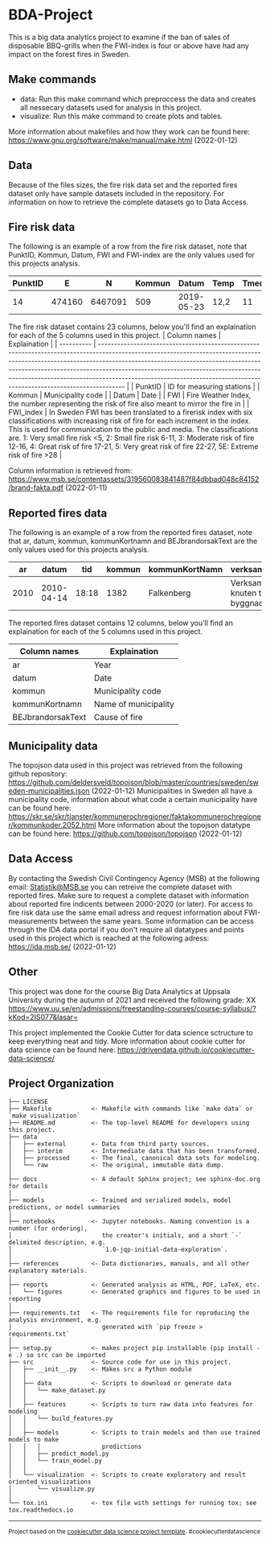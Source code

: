 BDA-Project
==============================

This is a big data analytics project to examine if the ban of sales of disposable BBQ-grills when the FWI-index is four or above have had any impact on the forest fires in Sweden. 

Make commands
------------

- data: Run this make command which preproccess the data and creates all nessecary datasets used for analysis in this project.
- visualize: Run this make command to create plots and tables.

More information about makefiles and how they work can be found here: https://www.gnu.org/software/make/manual/make.html (2022-01-12)

Data
------------
Because of the files sizes, the fire risk data set and the reported fires dataset only have sample datasets included in the repository. For information on how to retrieve the complete datasets go to Data Access.

Fire risk data
------------

The following is an example of a row from the fire risk dataset, note that  PunktID, Kommun, Datum, FWI and FWI-index are the only values used for this projects analysis.

| PunktID | E      | N       | Kommun | Datum      | Temp | Tmedel | Nederbord | RH   | Vindhastighet | Vindriktning | FFMC | DMC | DC    | ISI | BUI | FWI | FWI\_index | HBV\_o | HBV\_u | HBV | HBV\_index | Gras | 
| ------- | ------ | ------- | ------ | ---------- | ---- | ------ | --------- | ---- | ------------- | ------------ | ---- | --- | ----- | --- | --- | --- | ---------- | ------ | ------ | --- | ---------- | ---- |
| 14      | 474160 | 6467091 | 509    | 2019-05-23 | 12,2 | 11     | 6,3       | 69,6 | 5             | 204,6        | 45,5 | 2,7 | 145,6 | 0,2 | 5,2 | 0,1 | 1          | 85     | 45     | 87  | 1          | 2    |  

The fire risk dataset contains 23 columns, below you'll find an explaination for each of the 5 columns used in this project.
| Column names    | Explaination                                                                                                                                                                                                                                                                                                                                                                                      |
| ---------- | -------------------------------------------------------------------------------------------------------------------------------------------------------------------------------------------------------------------------------------------------------------------------------------------------------------------------------------------------------------------------------------------------------------- |
| PunktID    | ID for measuring stations                                                                                                                                                                                                                                                                                                                                                                                      |
| Kommun     | Municipality code                                                                                                                                                                                                                                                                                                                                                                                              |
| Datum      | Date                                                                                                                                                                                                                                                                                                                                                                                                           |
| FWI        | Fire Weather Index, the number representing the risk of fire also meant to mirror the fire in                                                                                                                                                                                                                                                                                                                  |
| FWI\_index | In Sweden FWI has been translated to a firerisk index with six classifications with increasing risk of fire for each increment in the index. This is used for communication to the public and media. The classifications are. 1: Very small fire risk <5, 2: Small fire risk 6-11, 3: Moderate risk of fire 12-16, 4: Great risk of fire 17-21, 5: Very great risk of fire 22-27, 5E: Extreme risk of fire >28 |


Column information is retrieved from:
https://www.msb.se/contentassets/319560083841487f84dbbad048c84152/brand-fakta.pdf (2022-01-11)



Reported fires data
------------

The following is an example of a row from the reported fires dataset, note that  ar, datum, kommun, kommunKortnamn and BEJbrandorsakText are the only values used for this projects analysis.

| ar   | datum     | tid   | kommun | kommunKortNamn | verksamhetText                         | sweref99Norr | sweref99Ost | BEJBbrandorsakText       | areaIProduktivSkogsmark\_m2 | areaIAnnanTradbevuxenMark\_m2 | areaIMarkUtanTrad\_m2 |
| ---- | --------- | ----- | ------ | -------------- | -------------------------------------- | ------------ | ----------- | ------------------------ | --------------------------- | ----------------------------- | --------------------- |
| 2010 | 2010-04-14 | 18:18 | 1382   | Falkenberg     | Verksamhet inte knuten till en byggnad | 6306404      | 348526      | Grillning eller lägereld | 0  | 0                             | 4000                  |

The reported fires dataset contains 12 columns, below you'll find an explaination for each of the 5 columns used in this project.

| Column names      | Explaination         |
| ----------------- | -------------------- |
| ar                | Year                 |
| datum             | Date                 |              
| kommun            | Municipality code    |
| kommunKortnamn    | Name of municipality |
| BEJbrandorsakText | Cause of fire        |


Municipality data
---
The topojson data used in this project was retrieved from the following github repository: https://github.com/deldersveld/topojson/blob/master/countries/sweden/sweden-municipalities.json (2022-01-12)
Municipalities in Sweden all have a municipality code, information about what code a certain municipality have can be found here: https://skr.se/skr/tjanster/kommunerochregioner/faktakommunerochregioner/kommunkoder.2052.html
More information about the topojson datatype can be found here: https://github.com/topojson/topojson (2022-01-12)

Data Access
---
By contacting the Swedish Civil Contingency Agency (MSB) at the following email: Statistik@MSB.se you can retreive the complete dataset with reported fires. Make sure to request a complete dataset with information about reported fire indicents between 2000-2020 (or later). For access to fire risk data use the same email adress and request information about FWI-measurements between the same years.
Some information can be access through the IDA data portal if you don't require all datatypes and points used in this project which is reached at the following adress: https://ida.msb.se/ (2022-01-12)

Other
------------
This project was done for the course Big Data Analytics at Uppsala University during the autumn of 2021 and received the following grade: XX
https://www.uu.se/en/admissions/freestanding-courses/course-syllabus/?kKod=2IS077&lasar=

This project implemented the Cookie Cutter for data science sctructure to keep everything neat and tidy. More information about cookie cutter for data science can be found here: https://drivendata.github.io/cookiecutter-data-science/

Project Organization
------------

    ├── LICENSE
    ├── Makefile           <- Makefile with commands like `make data` or `make visualization`
    ├── README.md          <- The top-level README for developers using this project.
    ├── data
    │   ├── external       <- Data from third party sources.
    │   ├── interim        <- Intermediate data that has been transformed.
    │   ├── processed      <- The final, canonical data sets for modeling.
    │   └── raw            <- The original, immutable data dump.
    │
    ├── docs               <- A default Sphinx project; see sphinx-doc.org for details
    │
    ├── models             <- Trained and serialized models, model predictions, or model summaries
    │
    ├── notebooks          <- Jupyter notebooks. Naming convention is a number (for ordering),
    │                         the creator's initials, and a short `-` delimited description, e.g.
    │                         `1.0-jqp-initial-data-exploration`.
    │
    ├── references         <- Data dictionaries, manuals, and all other explanatory materials.
    │
    ├── reports            <- Generated analysis as HTML, PDF, LaTeX, etc.
    │   └── figures        <- Generated graphics and figures to be used in reporting
    │
    ├── requirements.txt   <- The requirements file for reproducing the analysis environment, e.g.
    │                         generated with `pip freeze > requirements.txt`
    │
    ├── setup.py           <- makes project pip installable (pip install -e .) so src can be imported
    ├── src                <- Source code for use in this project.
    │   ├── __init__.py    <- Makes src a Python module
    │   │
    │   ├── data           <- Scripts to download or generate data
    │   │   └── make_dataset.py
    │   │
    │   ├── features       <- Scripts to turn raw data into features for modeling
    │   │   └── build_features.py
    │   │
    │   ├── models         <- Scripts to train models and then use trained models to make
    │   │   │                 predictions
    │   │   ├── predict_model.py
    │   │   └── train_model.py
    │   │
    │   └── visualization  <- Scripts to create exploratory and result oriented visualizations
    │       └── visualize.py
    │
    └── tox.ini            <- tox file with settings for running tox; see tox.readthedocs.io


--------

<p><small>Project based on the <a target="_blank" href="https://drivendata.github.io/cookiecutter-data-science/">cookiecutter data science project template</a>. #cookiecutterdatascience</small></p>
